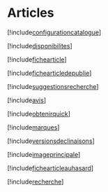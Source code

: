 # Articles

[!include[configurationcatalogue](articles.configurationcatalogue.autogen.md)]

[!include[disponibilites](articles.disponibilites.autogen.md)]

[!include[fichearticle](articles.fichearticle.autogen.md)]

[!include[fichearticledepublie](articles.fichearticledepublie.autogen.md)]

[!include[suggestionsrecherche](articles.suggestionsrecherche.autogen.md)]

[!include[avis](articles.avis.autogen.md)]

[!include[obtenirquick](articles.obtenirquick.autogen.md)]

[!include[marques](articles.marques.autogen.md)]

[!include[versionsdeclinaisons](articles.versionsdeclinaisons.autogen.md)]

[!include[imageprincipale](articles.imageprincipale.autogen.md)]

[!include[fichearticleauhasard](articles.fichearticleauhasard.autogen.md)]

[!include[recherche](articles.recherche.autogen.md)]











